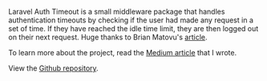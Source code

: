 Laravel Auth Timeout is a small middleware package that handles authentication timeouts by checking if the user had made any request in a set of time. If they have reached the idle time limit, they are then logged out on their next request. Huge thanks to Brian Matovu's [article](http://bmatovu.com/laravel-session-timeout-auto-logout/).

To learn more about the project, read the [Medium article](https://medium.com/@julio.motol89/laravel-how-to-log-out-a-user-after-a-time-of-inactivity-99594dd73459) that I wrote.

View the [Github repository](https://github.com/juliomotol/laravel-auth-timeout).
